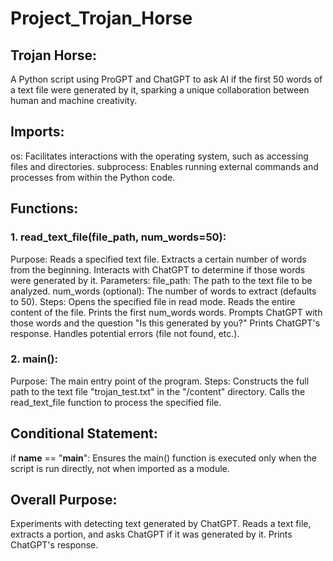 # Project_Trojan_Horse

## Trojan Horse: 
A Python script using ProGPT and ChatGPT to ask AI if the first 50 words of a text file were generated by it, sparking a unique collaboration between human and machine creativity.

## Imports:

os: Facilitates interactions with the operating system, such as accessing files and directories.
subprocess: Enables running external commands and processes from within the Python code.
## Functions:

### 1. read_text_file(file_path, num_words=50):

Purpose:
Reads a specified text file.
Extracts a certain number of words from the beginning.
Interacts with ChatGPT to determine if those words were generated by it.
Parameters:
file_path: The path to the text file to be analyzed.
num_words (optional): The number of words to extract (defaults to 50).
Steps:
Opens the specified file in read mode.
Reads the entire content of the file.
Prints the first num_words words.
Prompts ChatGPT with those words and the question "Is this generated by you?"
Prints ChatGPT's response.
Handles potential errors (file not found, etc.).
### 2. main():

Purpose: The main entry point of the program.
Steps:
Constructs the full path to the text file "trojan_test.txt" in the "/content" directory.
Calls the read_text_file function to process the specified file.
## Conditional Statement:

if __name__ == "__main__":
Ensures the main() function is executed only when the script is run directly, not when imported as a module.
## Overall Purpose:

Experiments with detecting text generated by ChatGPT.
Reads a text file, extracts a portion, and asks ChatGPT if it was generated by it.
Prints ChatGPT's response.
